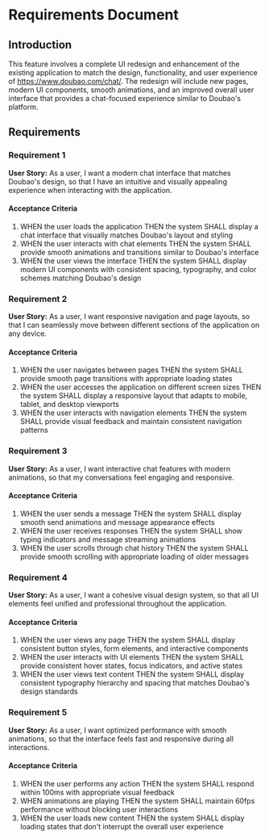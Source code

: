 # Requirements Document

## Introduction

This feature involves a complete UI redesign and enhancement of the existing application to match the design, functionality, and user experience of https://www.doubao.com/chat/. The redesign will include new pages, modern UI components, smooth animations, and an improved overall user interface that provides a chat-focused experience similar to Doubao's platform.

## Requirements

### Requirement 1

**User Story:** As a user, I want a modern chat interface that matches Doubao's design, so that I have an intuitive and visually appealing experience when interacting with the application.

#### Acceptance Criteria

1. WHEN the user loads the application THEN the system SHALL display a chat interface that visually matches Doubao's layout and styling
2. WHEN the user interacts with chat elements THEN the system SHALL provide smooth animations and transitions similar to Doubao's interface
3. WHEN the user views the interface THEN the system SHALL display modern UI components with consistent spacing, typography, and color schemes matching Doubao's design

### Requirement 2

**User Story:** As a user, I want responsive navigation and page layouts, so that I can seamlessly move between different sections of the application on any device.

#### Acceptance Criteria

1. WHEN the user navigates between pages THEN the system SHALL provide smooth page transitions with appropriate loading states
2. WHEN the user accesses the application on different screen sizes THEN the system SHALL display a responsive layout that adapts to mobile, tablet, and desktop viewports
3. WHEN the user interacts with navigation elements THEN the system SHALL provide visual feedback and maintain consistent navigation patterns

### Requirement 3

**User Story:** As a user, I want interactive chat features with modern animations, so that my conversations feel engaging and responsive.

#### Acceptance Criteria

1. WHEN the user sends a message THEN the system SHALL display smooth send animations and message appearance effects
2. WHEN the user receives responses THEN the system SHALL show typing indicators and message streaming animations
3. WHEN the user scrolls through chat history THEN the system SHALL provide smooth scrolling with appropriate loading of older messages

### Requirement 4

**User Story:** As a user, I want a cohesive visual design system, so that all UI elements feel unified and professional throughout the application.

#### Acceptance Criteria

1. WHEN the user views any page THEN the system SHALL display consistent button styles, form elements, and interactive components
2. WHEN the user interacts with UI elements THEN the system SHALL provide consistent hover states, focus indicators, and active states
3. WHEN the user views text content THEN the system SHALL display consistent typography hierarchy and spacing that matches Doubao's design standards

### Requirement 5

**User Story:** As a user, I want optimized performance with smooth animations, so that the interface feels fast and responsive during all interactions.

#### Acceptance Criteria

1. WHEN the user performs any action THEN the system SHALL respond within 100ms with appropriate visual feedback
2. WHEN animations are playing THEN the system SHALL maintain 60fps performance without blocking user interactions
3. WHEN the user loads new content THEN the system SHALL display loading states that don't interrupt the overall user experience